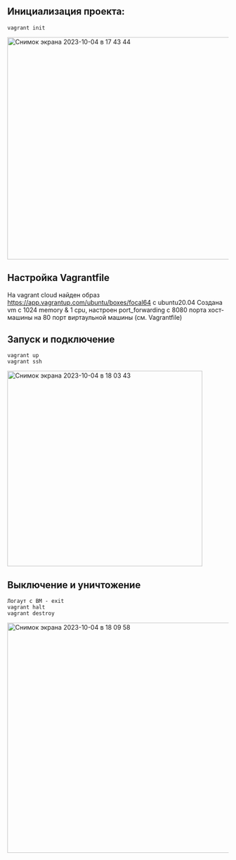## Инициализация проекта:
    vagrant init  
   <img width="505" alt="Снимок экрана 2023-10-04 в 17 43 44" src="https://github.com/klimantovich/hometasks-devops/assets/91698270/07ad5233-0163-4f13-ad34-ee787a2e0d8e">

## Настройка Vagrantfile
  На vagrant cloud найден образ https://app.vagrantup.com/ubuntu/boxes/focal64 с ubuntu20.04
  Создана vm с 1024 memory & 1 cpu, настроен port_forwarding с 8080 порта хост-машины на 80 порт виртаульной машины (см. Vagrantfile)

## Запуск и подключение
    vagrant up  
    vagrant ssh   
  <img width="444" alt="Снимок экрана 2023-10-04 в 18 03 43" src="https://github.com/klimantovich/hometasks-devops/assets/91698270/3a83fad4-4d4d-44ed-94e5-b67c06daf4d1">

## Выключение и уничтожение
    Логаут с ВМ - exit
    vagrant halt  
    vagrant destroy    
  <img width="523" alt="Снимок экрана 2023-10-04 в 18 09 58" src="https://github.com/klimantovich/hometasks-devops/assets/91698270/78d06d81-5142-4d29-915d-5b886b3a3224">
